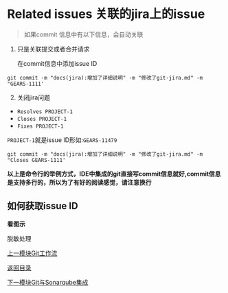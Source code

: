 # Related issues 关联的jira上的issue

> 如果commit 信息中有以下信息，会自动关联

1. 只是关联提交或者合并请求

    在commit信息中添加issue ID
```
git commit -m "docs(jira):增加了详细说明" -m "修改了git-jira.md" -m "GEARS-1111'
```

2. 关闭jira问题
- `Resolves PROJECT-1`
- `Closes PROJECT-1`
- `Fixes PROJECT-1`

 `PROJECT-1`就是issue ID形如:`GEARS-11479`
```
git commit -m "docs(jira):增加了详细说明" -m "修改了git-jira.md" -m "Closes GEARS-1111'
```

**以上是命令行的举例方式，IDE中集成的git直接写commit信息就好,commit信息是支持多行的，所以为了有好的阅读感觉，请注意换行**

## 如何获取issue ID

**看图示**

脱敏处理

[上一模块Git工作流](gitworkflow)

[返回目录](home)

[下一模块Git与Sonarqube集成](git-sonar)
